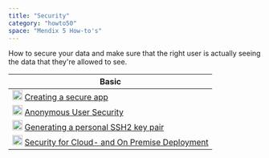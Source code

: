 ```yaml
---
title: "Security"
category: "howto50"
space: "Mendix 5 How-to's"
---
```

How to secure your data and make sure that the right user is actually seeing the data that they're allowed to see.

<table><thead><tr><th class="highlight-blue confluenceTh" data-highlight-colour="blue">Basic</th></tr></thead><tbody><tr><td class="confluenceTd"><a href="Creating+a+secure+app"><img class="confluence-embedded-image confluence-thumbnail" alt="How-To" width="20" src="attachments/8783163/8946558.png" data-image-src="attachments/8783163/8946558.png"></a> <a href="Creating+a+secure+app">Creating a secure app</a></td></tr><tr><td colspan="1" class="confluenceTd"><img class="confluence-embedded-image confluence-thumbnail" width="20" src="attachments/8783270/8946555.png" data-image-src="attachments/8783270/8946555.png"> <a href="/howto50/Anonymous+User+Security">Anonymous User Security</a></td></tr><tr><td colspan="1" class="confluenceTd"><a href="Generating+a+personal+SSH2+key+pair"><img class="confluence-embedded-image confluence-thumbnail" width="20" src="attachments/8783270/8946555.png" data-image-src="attachments/8783270/8946555.png"></a> <a href="Generating+a+personal+SSH2+key+pair">Generating a personal SSH2 key pair</a></td></tr><tr><td colspan="1" class="confluenceTd"><span><a href="http://ww2.mendix.com/rs/mendix/images/Mendix-Security-for-Cloud-and-on-Premise-Deployment.pdf" class="external-link" rel="nofollow"><img class="confluence-embedded-image confluence-thumbnail" alt="Whitepaper" width="20" src="attachments/8783176/8946523.png" data-image-src="attachments/8783176/8946523.png"></a> <a href="http://ww2.mendix.com/rs/mendix/images/Mendix-Security-for-Cloud-and-on-Premise-Deployment.pdf" class="external-link" rel="nofollow">Security for Cloud- and On Premise Deployment</a></span></td></tr></tbody></table>